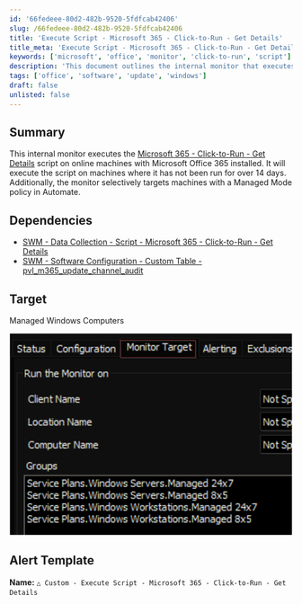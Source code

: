 ```yaml
---
id: '66fedeee-80d2-482b-9520-5fdfcab42406'
slug: /66fedeee-80d2-482b-9520-5fdfcab42406
title: 'Execute Script - Microsoft 365 - Click-to-Run - Get Details'
title_meta: 'Execute Script - Microsoft 365 - Click-to-Run - Get Details'
keywords: ['microsoft', 'office', 'monitor', 'click-to-run', 'script']
description: 'This document outlines the internal monitor that executes the Microsoft 365 - Click-to-Run - Get Details script on online machines with Microsoft Office 365 installed. It targets machines that have not run the script for over 14 days and selectively focuses on those under a Managed Mode policy in Automate.'
tags: ['office', 'software', 'update', 'windows']
draft: false
unlisted: false
---
```


## Summary

This internal monitor executes the [Microsoft 365 - Click-to-Run - Get Details](https://proval.itglue.com/DOC-5078775) script on online machines with Microsoft Office 365 installed. It will execute the script on machines where it has not been run for over 14 days. Additionally, the monitor selectively targets machines with a Managed Mode policy in Automate.

## Dependencies

- [SWM - Data Collection - Script - Microsoft 365 - Click-to-Run - Get Details](/docs/ce16526d-84b5-4e58-928b-13a29195056e)
- [SWM - Software Configuration - Custom Table - pvl_m365_update_channel_audit](/docs/18823b31-4222-4881-82f8-bc284af806cb)

## Target

Managed Windows Computers

![Image](../../../static/img/docs/66fedeee-80d2-482b-9520-5fdfcab42406/image_1.png)

## Alert Template

**Name:** `△ Custom - Execute Script - Microsoft 365 - Click-to-Run - Get Details`


